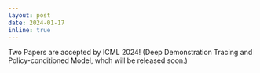 ```yaml
---
layout: post
date: 2024-01-17
inline: true
---
```

Two Papers are accepted by ICML 2024! (Deep Demonstration Tracing and Policy-conditioned Model, whch will be released soon.)
